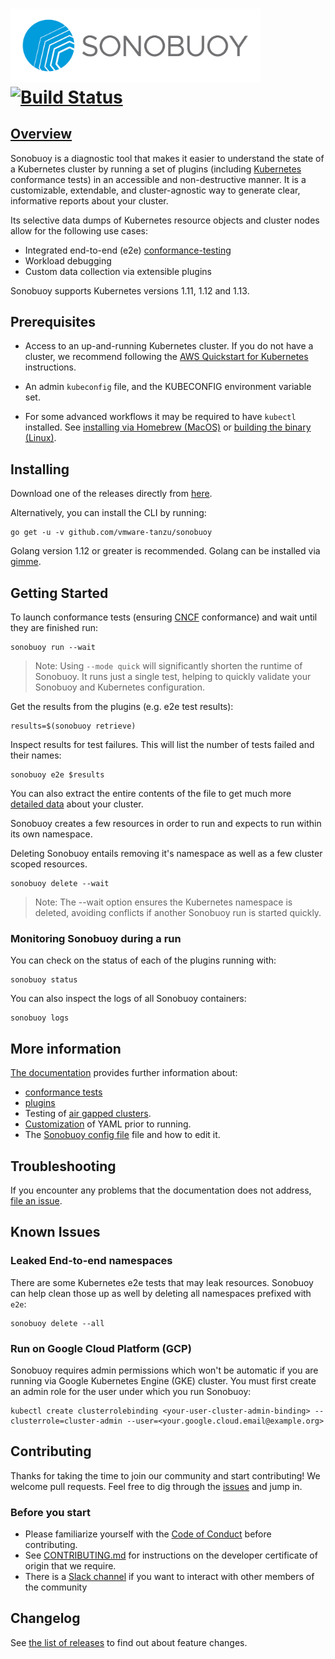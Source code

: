 # <img src="img/sonobuoy-logo.png" width="400px" > [![Build Status][status]][travis]

## [Overview][oview]

Sonobuoy is a diagnostic tool that makes it easier to understand the
state of a Kubernetes cluster by running a set of plugins (including [Kubernetes][k8s] conformance
tests) in an accessible and non-destructive manner. It is a customizable,
extendable, and cluster-agnostic way to generate clear, informative reports
about your cluster.

Its selective data dumps of Kubernetes resource objects and cluster nodes allow
for the following use cases:

* Integrated end-to-end (e2e) [conformance-testing][e2e]
* Workload debugging
* Custom data collection via extensible plugins

Sonobuoy supports Kubernetes versions 1.11, 1.12 and 1.13.

## Prerequisites

* Access to an up-and-running Kubernetes cluster. If you do not have a cluster,
  we recommend following the [AWS Quickstart for Kubernetes][quickstart] instructions.

* An admin `kubeconfig` file, and the KUBECONFIG environment variable set.

* For some advanced workflows it may be required to have `kubectl` installed. See [installing via Homebrew (MacOS)][brew] or [building
  the binary (Linux)][linux].

## Installing

Download one of the releases directly from [here][releases].

Alternatively, you can install the CLI by running:

```
go get -u -v github.com/vmware-tanzu/sonobuoy
```

Golang version 1.12 or greater is recommended. Golang can be installed via
[gimme][gimme].

## Getting Started
To launch conformance tests (ensuring [CNCF][cncf] conformance) and wait until they are finished run:
```
sonobuoy run --wait
```

> Note: Using `--mode quick` will significantly shorten the runtime of Sonobuoy. It runs just a single test, helping to quickly validate your Sonobuoy and Kubernetes configuration.

Get the results from the plugins (e.g. e2e test results):
```
results=$(sonobuoy retrieve)
```

Inspect results for test failures.  This will list the number of tests failed and their names:
```
sonobuoy e2e $results
```

You can also extract the entire contents of the file to get much more [detailed data][snapshot] about your cluster.

Sonobuoy creates a few resources in order to run and expects to run within its
own namespace.

Deleting Sonobuoy entails removing it's namespace as well as a few cluster
scoped resources.

```
sonobuoy delete --wait
```

> Note: The --wait option ensures the Kubernetes namespace is deleted, avoiding conflicts if another Sonobuoy run is started quickly.

### Monitoring Sonobuoy during a run
You can check on the status of each of the plugins running with:
```
sonobuoy status
```

You can also inspect the logs of all Sonobuoy containers:
```
sonobuoy logs
```

## More information

[The documentation][docs] provides further information about:
 * [conformance tests][conformance]
 * [plugins][plugins]
 * Testing of [air gapped clusters][airgap].
 * [Customization][gen] of YAML prior to running.
 * The [Sonobuoy config file][sonobuoyconfig] file and how to edit it.

## Troubleshooting

If you encounter any problems that the documentation does not address, [file an
issue][issue].

## Known Issues

### Leaked End-to-end namespaces

There are some Kubernetes e2e tests that may leak resources. Sonobuoy can
help clean those up as well by deleting all namespaces prefixed with `e2e`:
```
sonobuoy delete --all
```

### Run on Google Cloud Platform (GCP)

Sonobuoy requires admin permissions which won't be automatic if you are running via Google Kubernetes Engine (GKE) cluster. You must first create an admin role for the user under which you run Sonobuoy:

```
kubectl create clusterrolebinding <your-user-cluster-admin-binding> --clusterrole=cluster-admin --user=<your.google.cloud.email@example.org>
```

## Contributing

Thanks for taking the time to join our community and start contributing! We
welcome pull requests. Feel free to dig through the [issues][issue] and jump in.

### Before you start

* Please familiarize yourself with the [Code of Conduct][coc] before
  contributing.
* See [CONTRIBUTING.md][contrib] for instructions on the developer certificate
  of origin that we require.
* There is a [Slack channel][slack] if you want to
  interact with other members of the community

## Changelog

See [the list of releases][releases] to find out about feature changes.

[airgap]: airgap.md
[brew]: https://kubernetes.io/docs/tasks/tools/install-kubectl/#install-with-homebrew-on-macos
[cncf]: https://github.com/cncf/k8s-conformance#certified-kubernetes
[coc]: https://github.com/vmware-tanzu/sonobuoy/blob/master/CODE_OF_CONDUCT.md
[contrib]: https://github.com/vmware-tanzu/sonobuoy/blob/master/CONTRIBUTING.md
[conformance]: conformance-testing.md
[docs]: https://github.com/vmware-tanzu/sonobuoy/tree/master/docs
[e2e]: conformance-testing.md
[gen]: gen.md
[gimme]: https://github.com/travis-ci/gimme
[issue]: https://github.com/vmware-tanzu/sonobuoy/issues
[k8s]: https://github.com/kubernetes/kubernetes
[linux]: https://kubernetes.io/docs/tasks/tools/install-kubectl/#tabset-1
[oview]: https://youtu.be/k-P4hXdruRs?t=9m27s
[plugins]: plugins.md
[quickstart]: https://aws.amazon.com/quickstart/architecture/vmware-kubernetes/
[releases]: https://github.com/vmware-tanzu/sonobuoy/releases
[slack]: https://kubernetes.slack.com/messages/sonobuoy
[snapshot]: snapshot.md
[sonobuoyconfig]: sonobuoy-config.md
[status]: https://travis-ci.org/vmware-tanzu/sonobuoy.svg?branch=master
[travis]: https://travis-ci.org/vmware-tanzu/sonobuoy/#
[wait]: wait.md